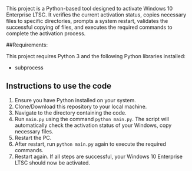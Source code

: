 This project is a Python-based tool designed to activate Windows 10 Enterprise LTSC. It verifies the current activation status, copies necessary files to specific directories, prompts a system restart, validates the successful copying of files, and executes the required commands to complete the activation process.

##Requirements:

This project requires Python 3 and the following Python libraries installed:

- subprocess

## Instructions to use the code

1. Ensure you have Python installed on your system.
2. Clone/Download this repository to your local machine.
3. Navigate to the directory containing the code.
4. Run `main.py` using the command `python main.py`. The script will automatically check the activation status of your Windows, copy necessary files.
5. Restart the PC.
6. After restart, run `python main.py` again to execute the required commands.
7. Restart again. If all steps are successful, your Windows 10 Enterprise LTSC should now be activated. 
